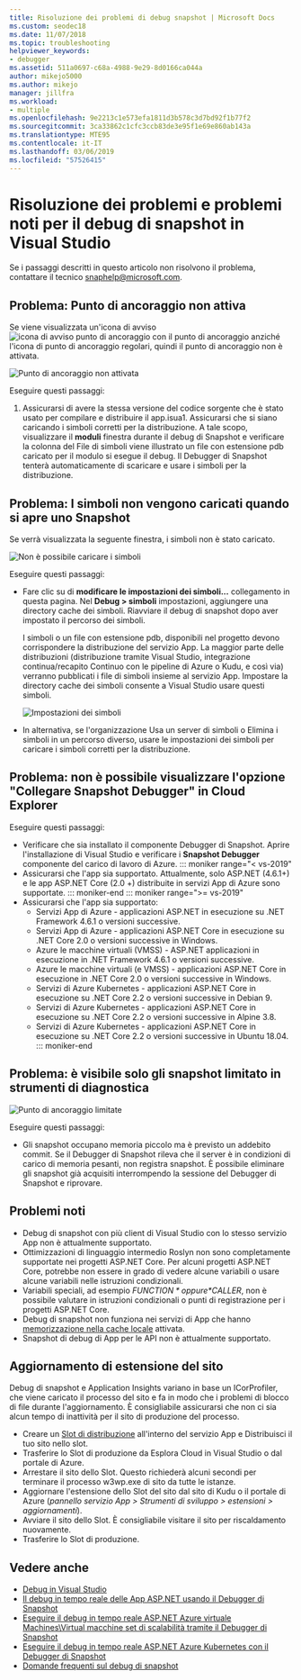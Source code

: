 ```yaml
---
title: Risoluzione dei problemi di debug snapshot | Microsoft Docs
ms.custom: seodec18
ms.date: 11/07/2018
ms.topic: troubleshooting
helpviewer_keywords:
- debugger
ms.assetid: 511a0697-c68a-4988-9e29-8d0166ca044a
author: mikejo5000
ms.author: mikejo
manager: jillfra
ms.workload:
- multiple
ms.openlocfilehash: 9e2213c1e573efa1811d3b578c3d7bd92f1b77f2
ms.sourcegitcommit: 3ca33862c1cfc3ccb83de3e95f1e69e860ab143a
ms.translationtype: MTE95
ms.contentlocale: it-IT
ms.lasthandoff: 03/06/2019
ms.locfileid: "57526415"
---
```

# <a name="troubleshooting-and-known-issues-for-snapshot-debugging-in-visual-studio"></a>Risoluzione dei problemi e problemi noti per il debug di snapshot in Visual Studio

Se i passaggi descritti in questo articolo non risolvono il problema, contattare il tecnico snaphelp@microsoft.com.

## <a name="issue-snappoint-does-not-turn-on"></a>Problema: Punto di ancoraggio non attiva

Se viene visualizzata un'icona di avviso ![icona di avviso punto di ancoraggio](../debugger/media/snapshot-troubleshooting-snappoint-warning-icon.png "icona di avviso punto di ancoraggio") con il punto di ancoraggio anziché l'icona di punto di ancoraggio regolari, quindi il punto di ancoraggio non è attivata.

![Punto di ancoraggio non attivata](../debugger/media/snapshot-troubleshooting-dont-turn-on.png "punto di ancoraggio non attiva")

Eseguire questi passaggi:

1. Assicurarsi di avere la stessa versione del codice sorgente che è stato usato per compilare e distribuire il app.isua1. Assicurarsi che si siano caricando i simboli corretti per la distribuzione. A tale scopo, visualizzare il **moduli** finestra durante il debug di Snapshot e verificare la colonna del File di simboli viene illustrato un file con estensione pdb caricato per il modulo si esegue il debug. Il Debugger di Snapshot tenterà automaticamente di scaricare e usare i simboli per la distribuzione.

## <a name="issue-symbols-do-not-load-when-i-open-a-snapshot"></a>Problema: I simboli non vengono caricati quando si apre uno Snapshot

Se verrà visualizzata la seguente finestra, i simboli non è stato caricato.

![Non è possibile caricare i simboli](../debugger/media/snapshot-troubleshooting-symbols-wont-load.png "non è possibile caricare i simboli")

Eseguire questi passaggi:

- Fare clic su di **modificare le impostazioni dei simboli...** collegamento in questa pagina. Nel **Debug > simboli** impostazioni, aggiungere una directory cache dei simboli. Riavviare il debug di snapshot dopo aver impostato il percorso dei simboli.

   I simboli o un file con estensione pdb, disponibili nel progetto devono corrispondere la distribuzione del servizio App. La maggior parte delle distribuzioni (distribuzione tramite Visual Studio, integrazione continua/recapito Continuo con le pipeline di Azure o Kudu, e così via) verranno pubblicati i file di simboli insieme al servizio App. Impostare la directory cache dei simboli consente a Visual Studio usare questi simboli.

   ![Impostazioni dei simboli](../debugger/media/snapshot-troubleshooting-symbol-settings.png "impostazioni dei simboli")

- In alternativa, se l'organizzazione Usa un server di simboli o Elimina i simboli in un percorso diverso, usare le impostazioni dei simboli per caricare i simboli corretti per la distribuzione.

## <a name="issue-i-cannot-see-the-attach-snapshot-debugger-option-in-the-cloud-explorer"></a>Problema: non è possibile visualizzare l'opzione "Collegare Snapshot Debugger" in Cloud Explorer

Eseguire questi passaggi:

- Verificare che sia installato il componente Debugger di Snapshot. Aprire l'installazione di Visual Studio e verificare i **Snapshot Debugger** componente del carico di lavoro di Azure.
::: moniker range="< vs-2019"
- Assicurarsi che l'app sia supportato. Attualmente, solo ASP.NET (4.6.1+) e le app ASP.NET Core (2.0 +) distribuite in servizi App di Azure sono supportate.
::: moniker-end
::: moniker range=">= vs-2019"
- Assicurarsi che l'app sia supportato:
  - Servizi App di Azure - applicazioni ASP.NET in esecuzione su .NET Framework 4.6.1 o versioni successive.
  - Servizi App di Azure - applicazioni ASP.NET Core in esecuzione su .NET Core 2.0 o versioni successive in Windows.
  - Azure le macchine virtuali (VMSS) - ASP.NET applicazioni in esecuzione in .NET Framework 4.6.1 o versioni successive.
  - Azure le macchine virtuali (e VMSS) - applicazioni ASP.NET Core in esecuzione in .NET Core 2.0 o versioni successive in Windows.
  - Servizi di Azure Kubernetes - applicazioni ASP.NET Core in esecuzione su .NET Core 2.2 o versioni successive in Debian 9.
  - Servizi di Azure Kubernetes - applicazioni ASP.NET Core in esecuzione su .NET Core 2.2 o versioni successive in Alpine 3.8.
  - Servizi di Azure Kubernetes - applicazioni ASP.NET Core in esecuzione su .NET Core 2.2 o versioni successive in Ubuntu 18.04.
::: moniker-end

## <a name="issue-i-only-see-throttled-snapshots-in-the-diagnostic-tools"></a>Problema: è visibile solo gli snapshot limitato in strumenti di diagnostica

![Punto di ancoraggio limitate](../debugger/media/snapshot-troubleshooting-throttled-snapshots.png "limitate punto di ancoraggio")

Eseguire questi passaggi:

- Gli snapshot occupano memoria piccolo ma è previsto un addebito commit. Se il Debugger di Snapshot rileva che il server è in condizioni di carico di memoria pesanti, non registra snapshot. È possibile eliminare gli snapshot già acquisiti interrompendo la sessione del Debugger di Snapshot e riprovare.

## <a name="known-issues"></a>Problemi noti

- Debug di snapshot con più client di Visual Studio con lo stesso servizio App non è attualmente supportato.
- Ottimizzazioni di linguaggio intermedio Roslyn non sono completamente supportate nei progetti ASP.NET Core. Per alcuni progetti ASP.NET Core, potrebbe non essere in grado di vedere alcune variabili o usare alcune variabili nelle istruzioni condizionali.
- Variabili speciali, ad esempio *$FUNCTION* oppure *$CALLER*, non è possibile valutare in istruzioni condizionali o punti di registrazione per i progetti ASP.NET Core.
- Debug di snapshot non funziona nei servizi di App che hanno [memorizzazione nella cache locale](/azure/app-service/app-service-local-cache) attivata.
- Snapshot di debug di App per le API non è attualmente supportato.

## <a name="site-extension-upgrade"></a>Aggiornamento di estensione del sito

Debug di snapshot e Application Insights variano in base un ICorProfiler, che viene caricato il processo del sito e fa in modo che i problemi di blocco di file durante l'aggiornamento. È consigliabile assicurarsi che non ci sia alcun tempo di inattività per il sito di produzione del processo.

- Creare un [Slot di distribuzione](/azure/app-service/web-sites-staged-publishing) all'interno del servizio App e Distribuisci il tuo sito nello slot.
- Trasferire lo Slot di produzione da Esplora Cloud in Visual Studio o dal portale di Azure.
- Arrestare il sito dello Slot. Questo richiederà alcuni secondi per terminare il processo w3wp.exe di sito da tutte le istanze.
- Aggiornare l'estensione dello Slot del sito dal sito di Kudu o il portale di Azure (*pannello servizio App > Strumenti di sviluppo > estensioni > aggiornamenti*).
- Avviare il sito dello Slot. È consigliabile visitare il sito per riscaldamento nuovamente.
- Trasferire lo Slot di produzione.

## <a name="see-also"></a>Vedere anche

- [Debug in Visual Studio](../debugger/index.md)
- [Il debug in tempo reale delle App ASP.NET usando il Debugger di Snapshot](../debugger/debug-live-azure-applications.md)
- [Eseguire il debug in tempo reale ASP.NET Azure virtuale Machines\Virtual macchine set di scalabilità tramite il Debugger di Snapshot](../debugger/debug-live-azure-virtual-machines.md)
- [Eseguire il debug in tempo reale ASP.NET Azure Kubernetes con il Debugger di Snapshot](../debugger/debug-live-azure-kubernetes.md)
- [Domande frequenti sul debug di snapshot](../debugger/debug-live-azure-apps-faq.md)